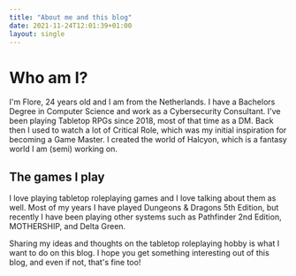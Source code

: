 ```yaml
---
title: "About me and this blog"
date: 2021-11-24T12:01:39+01:00
layout: single
---
```

# Who am I?
I'm Flore, 24 years old and I am from the Netherlands. I have a Bachelors Degree in Computer Science and work as a Cybersecurity Consultant. I've been playing Tabletop RPGs since 2018, most of that time as a DM. Back then I used to watch a lot of Critical Role, which was my initial inspiration for becoming a Game Master. I created the world of Halcyon, which is a fantasy world I am (semi) working on. 

## The games I play
I love playing tabletop roleplaying games and I love talking about them as well. Most of my years I have played Dungeons & Dragons 5th Edition, but recently I have been playing other systems such as Pathfinder 2nd Edition, MOTHERSHIP, and Delta Green.

Sharing my ideas and thoughts on the tabletop roleplaying hobby is what I want to do on this blog. I hope you get something interesting out of this blog, and even if not, that's fine too!